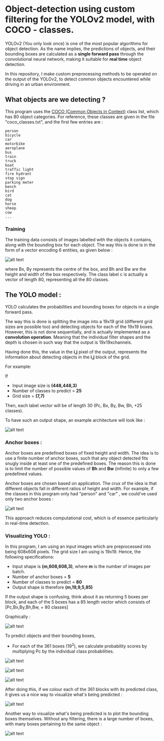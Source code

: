 # Object-detection using custom filtering for the YOLOv2 model, with COCO - classes.


YOLOv2 (You only look once) is one of the most popular algorithms for object detection. As the name implies, the predictions of objects, and their bounding boxes are calculated as a **single forward pass** through the convolutional neural network, making it suitable for **real time** object detection.


In this repository, I make custom preprocessing methods to be operated on the output of the YOLOv2, to detect common objects encountered while driving in an urban environment.

## What objects are we detecting ?

This program uses the [COCO (Common Objects in Context)](http://cocodataset.org/#home) class list, which has 80 object categories. For reference, these classes are given in the file "coco_classes.txt", and the first few entries are :

```
person
bicycle
car
motorbike
aeroplane
bus
train
truck
boat
traffic light
fire hydrant
stop sign
parking meter
bench
bird
cat
dog
horse
sheep
cow
...
```


### Training

The training data consists of images labelled with the objects it contains, along with the bounding box for each object. The way this is done is in the form of a vector encoding 6 entities, as given below :

![alt text](https://raw.githubusercontent.com/sarangzambare/object-detection/master/png/trainingdata.png)


where Bx, By represents the centre of the box, and Bh and Bw are the height and width of the box respectively. The class label c is actually a vector of length 80, representing all the 80 classes.

## The YOLO model :

YOLO calculates the probabilities and bounding boxes for objects in a single forward pass.

The way this is done is splitting the image into a 19x19 grid (different grid sizes are possible too) and detecting objects for each of the 19x19 boxes. However, this is not done sequentially, and is actually implemented as a **convolution operation**. Meaning that the individual filter shapes and the depth is chosen in such way that the output is 19x19xchannels.

Having done this, the value in the **i,j** pixel of the output, represents the information about detecting objects in the **i,j** block of the grid.

For example:

If
* Input image size is **(448,448,3)**
* Number of classes to predict = **25**
* Grid size = **(7,7)**

Then, each label vector will be of length 30 (Pc, Bx, By, Bw, Bh, +25 classes).

To have such an output shape, an example architecture will look like :

![alt text](https://raw.githubusercontent.com/sarangzambare/object-detection/master/png/yolo_layers.png)

### Anchor boxes :

Anchor boxes are predefined boxes of fixed height and width. The idea is to use a finite number of anchor boxes, such that any object detected fits snugly inside at least one of the predefined boxes. The reason this is done is to limit the number of possible values of **Bh** and **Bw** (infinite) to only a few predefined values.

Anchor boxes are chosen based on application. The crux of the idea is that different objects fall in different ratios of height and width. For example, if the classes in this program only had "person" and "car" , we could've used only two anchor boxes :

![alt text](https://raw.githubusercontent.com/sarangzambare/object-detection/master/png/car_man.png)


This approach reduces computational cost, which is of essence particularly in real-time detection.


### Visualizing YOLO :

In this program, I am using an input images which are preprocessed into being 608x608 pixels. The grid size I am using is 19x19. Hence, the following specifications:

* Input shape is **(m,608,608,3)**, where **m** is the number of images per batch.
* Number of anchor boxes = **5**
* Number of classes to predict = **80**
* Output shape is therefore **(m,19,9,5,85)**

If the output shape is confusing, think about it as returning 5 boxes per block, and each of the 5 boxes has a 85 length vector which consists of [Pc,Bx,By,Bh,Bw, + 80 classes]

Graphically :

![alt text](https://raw.githubusercontent.com/sarangzambare/object-detection/master/png/yolo_arch.png)


To predict objects and their bounding boxes,

* For each of the 361 boxes (19<sup>2</sup>), we calculate probability scores by multiplying Pc by the individual class probabilities.

![alt text](https://raw.githubusercontent.com/sarangzambare/object-detection/master/png/equation_c.png)

![alt text](https://raw.githubusercontent.com/sarangzambare/object-detection/master/png/equation_p.png)

![alt text](https://raw.githubusercontent.com/sarangzambare/object-detection/master/png/class_score.png)

After doing this, if we colour each of the 361 blocks with its predicted class, it gives us a nice way to visualize what's being predicted :

![alt text](https://raw.githubusercontent.com/sarangzambare/object-detection/master/png/class_colours.png)

Another way to visualize what's being predicted is to plot the bounding boxes themselves. Without any filtering, there is a large number of boxes, with many boxes pertaining to the same object :

![alt text](https://raw.githubusercontent.com/sarangzambare/object-detection/master/png/class_boxes.png)
